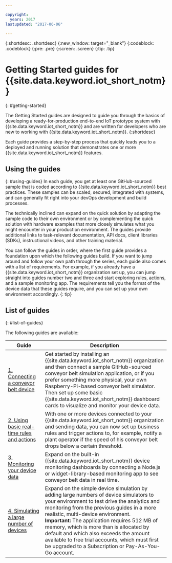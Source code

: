 ```yaml
---

copyright:
  years: 2017
lastupdated: "2017-06-06"

---
```


{:shortdesc: .shortdesc}
{:new_window: target="\_blank"}
{:codeblock: .codeblock}
{:pre: .pre}
{:screen: .screen}
{:tip: .tip}


# Getting Started guides for {{site.data.keyword.iot_short_notm}}
{: #getting-started}

The Getting Started guides are designed to guide you through the basics of developing a ready-for-production end-to-end IoT prototype system with {{site.data.keyword.iot_short_notm}} and are written for developers who are new to working with {{site.data.keyword.iot_short_notm}}.
{:shortdesc}

Each guide provides a step-by-step process that quickly leads you to a deployed and running solution that demonstrates one or more {{site.data.keyword.iot_short_notm}} features.

## Using the guides  
{: #using-guides}
In each guide, you get at least one GitHub-sourced sample that is coded according to {{site.data.keyword.iot_short_notm}} best practices. These samples can be scaled, secured, integrated with systems, and can generally fit right into your devOps development and build processes.

The technically inclined can expand on the quick solution by adapting the sample code to their own environment or by complementing the quick solution with hardware examples that more closely simulates what you might encounter in your production environment. The guides provide additional links to task-relevant documentation, API docs, client libraries (SDKs), instructional videos, and other training material.

You can follow the guides in order, where the first guide provides a foundation upon which the following guides build. If you want to jump around and follow your own path through the series, each guide also comes with a list of requirements. For example, if you already have a {{site.data.keyword.iot_short_notm}} organization set up, you can jump straight into guides number two and three and start exploring rules, actions, and a sample monitoring app. The requirements tell you the format of the device data that these guides require, and you can set up your own environment accordingly.
{: tip}

## List of guides
{: #list-of-guides}  

The following guides are available:

| Guide | Description |    
| ----- | ---- |   
| [1. Connecting a conveyor belt device](getting-started-iot-conveyor.html) | Get started by installing an {{site.data.keyword.iot_short_notm}} organization and then connect a sample GitHub-sourced conveyor belt simulation application, or if you prefer something more physical, your own Raspberry-Pi-based conveyor belt simulator. </br> Then set up some basic {{site.data.keyword.iot_short_notm}} dashboard cards to visualize and monitor your device data. |   
| [2. Using basic real-time rules and actions](getting-started-iot-rules.html) | With one or more devices connected to your {{site.data.keyword.iot_short_notm}} organization and sending data, you can now set up business rules and trigger actions to, for example, notify a plant operator if the speed of his conveyor belt drops below a certain threshold.  
| [3. Monitoring your device data](getting-started-iot-monitoring.html) | Expand on the built-in {{site.data.keyword.iot_short_notm}} device monitoring dashboards by connecting a Node.js or widget-library-based monitoring app to see conveyor belt data in real time.  
| [4. Simulating a large number of devices](getting-started-iot-large-scale-simulation.html) | Expand on the simple device simulation by adding large numbers of device simulators to your environment to test drive the analytics and monitoring from the previous guides in a more realistic, multi-device environment. </br>**Important:** The application requires 512 MB of memory, which is more than is allocated by default and which also exceeds the amount available to free trial accounts, which must first be upgraded to a Subscription or Pay-As-You-Go account. |   
